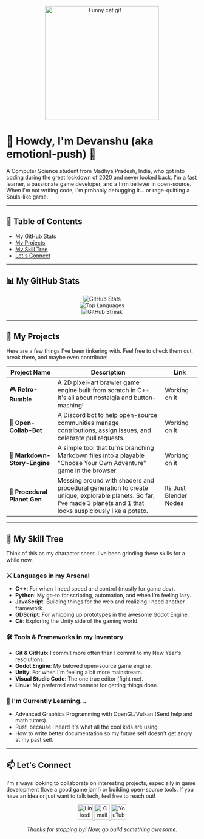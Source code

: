 <p align="center">
  <a href="https://www.youtube.com/watch?v=dQw4w9WgXcQ">
    <img src="https://www.google.com/search?q=https://media.giphy.com/media/v1.Y2lkPTc5MGI3NjExaDB6d2p2ZjlhZzJ2bW14cXBpNzgzaG14ZzB6bHBvM3dnbTNsaDI2ZyZlcD12MV9pbnRlcm5hbF9naWZfYnlfaWQmY3Q9Zw/13HgwGsXF0aiwE/giphy.gif" alt="Funny cat gif" width="300">
  </a>
</p>

# 👋 Howdy, I'm Devanshu (aka emotionl-push) 👋

A Computer Science student from Madhya Pradesh, India, who got into coding during the great lockdown of 2020 and never looked back. I'm a fast learner, a passionate game developer, and a firm believer in open-source. When I'm not writing code, I'm probably debugging it... or rage-quitting a Souls-like game.

---

## 📜 Table of Contents

- [My GitHub Stats](#-my-github-stats)
- [My Projects](#-my-projects)
- [My Skill Tree](#-my-skill-tree)
- [Let's Connect](#-lets-connect)

---

## 📊 My GitHub Stats

<p align="center">
  <img src="https://github-readme-stats.vercel.app/api?username=emotional-push&show_icons=true&theme=radical&hide_border=true&include_all_commits=true&count_private=true" alt="GitHub Stats" /><br/>
  <img src="https://github-readme-stats.vercel.app/api/top-langs/?username=emotional-push&layout=compact&langs_count=8&theme=radical&hide_border=true" alt="Top Languages" /><br/>
  <img src="https://streak-stats.demolab.com/?user=emotional-push&theme=radical&hide_border=true" alt="GitHub Streak" />
</p>

---

## 🚀 My Projects

Here are a few things I've been tinkering with. Feel free to check them out, break them, and maybe even contribute!

| Project Name            | Description                                                                 | Link         |
|-------------------------|-----------------------------------------------------------------------------|--------------|
| 🎮 **Retro-Rumble**     | A 2D pixel-art brawler game engine built from scratch in C++. It's all about nostalgia and button-mashing! | Working on it |
| 🤖 **Open-Collab-Bot**  | A Discord bot to help open-source communities manage contributions, assign issues, and celebrate pull requests. | Working on it|
| 📝 **Markdown-Story-Engine** | A simple tool that turns branching Markdown files into a playable "Choose Your Own Adventure" game in the browser. | Working on it|
| 🌌 **Procedural Planet Gen** | Messing around with shaders and procedural generation to create unique, explorable planets. So far, I've made 3 planets and 1 that looks suspiciously like a potato. | Its Just Blender Nodes|

---

## 💼 My Skill Tree

Think of this as my character sheet. I've been grinding these skills for a while now.

### ⚔️ Languages in my Arsenal

- **C++**: For when I need speed and control (mostly for game dev).
- **Python**: My go-to for scripting, automation, and when I'm feeling lazy.
- **JavaScript**: Building things for the web and realizing I need another framework.
- **GDScript**: For whipping up prototypes in the awesome Godot Engine.
- **C#**: Exploring the Unity side of the gaming world.

### 🛠️ Tools & Frameworks in my Inventory

- **Git & GitHub**: I commit more often than I commit to my New Year's resolutions.
- **Godot Engine**: My beloved open-source game engine.
- **Unity**: For when I'm feeling a bit more mainstream.
- **Visual Studio Code**: The one true editor (fight me).
- **Linux**: My preferred environment for getting things done.

### 🌱 I'm Currently Learning...

- Advanced Graphics Programming with OpenGL/Vulkan (Send help and math tutors).
- Rust, because I heard it's what all the cool kids are using.
- How to write better documentation so my future self doesn't get angry at my past self.

---

## 📫 Let's Connect

I'm always looking to collaborate on interesting projects, especially in game development (love a good game jam!) or building open-source tools. If you have an idea or just want to talk tech, feel free to reach out!

<p align="center">
  <a href="https://www.linkedin.com/in/devanshu-sharma-9b7554237/" target="_blank">
    <img src="https://cdn.jsdelivr.net/gh/devicons/devicon/icons/linkedin/linkedin-original.svg" alt="LinkedIn" width="40" height="40">

  </a>
  <a href="mailto:sharma.devanshu089@gmail.com">
    <img src="https://cdn.jsdelivr.net/gh/devicons/devicon/icons/google/google-original.svg" alt="Gmail" width="40" height="40">
  </a>
  <a href="https://www.youtube.com/@PotatoAsUserName" target="_blank">
    <img src="https://cdn.jsdelivr.net/gh/devicons/devicon/icons/youtube/youtube-original.svg" alt="YouTube" width="40" height="40">
  </a>
</p>

<p align="center"><em>Thanks for stopping by! Now, go build something awesome.</em></p>